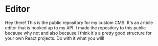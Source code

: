 # Editor
Hey there! This is the public repository for my custom CMS. It's an article editor that is hooked up to my API. I made the repository to this public because why not and also because I think it's a pretty good structure for your own React projects. Do with it what you will!
